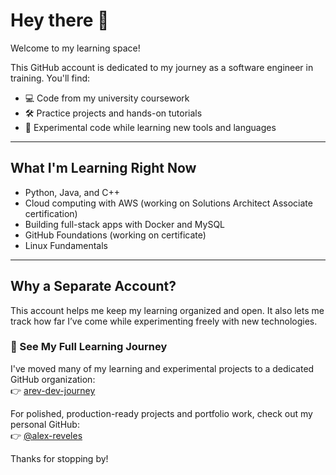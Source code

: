 # Hey there 👋

Welcome to my learning space!

This GitHub account is dedicated to my journey as a software engineer in training. You'll find:
- 💻 Code from my university coursework
- 🛠️ Practice projects and hands-on tutorials
- 🧪 Experimental code while learning new tools and languages

---

## What I'm Learning Right Now

- Python, Java, and C++
- Cloud computing with AWS (working on Solutions Architect Associate certification)
- Building full-stack apps with Docker and MySQL
- GitHub Foundations (working on certificate)
- Linux Fundamentals

---

## Why a Separate Account?

This account helps me keep my learning organized and open. It also lets me track how far I’ve come while experimenting freely with new technologies.

### 🔁 See My Full Learning Journey
I've moved many of my learning and experimental projects to a dedicated GitHub organization:  
👉 [arev-dev-journey](https://github.com/arev-dev-journey)


For polished, production-ready projects and portfolio work, check out my personal GitHub:  
👉 [@alex-reveles](https://github.com/alex-reveles)

Thanks for stopping by!
